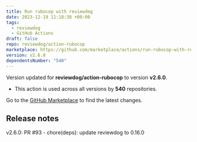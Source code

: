 ```yaml
---
title: Run rubocop with reviewdog
date: 2023-12-19 11:18:38 +00:00
tags:
  - reviewdog
  - GitHub Actions
draft: false
repo: reviewdog/action-rubocop
marketplace: https://github.com/marketplace/actions/run-rubocop-with-reviewdog
version: v2.6.0
dependentsNumber: "540"
---
```



Version updated for **reviewdog/action-rubocop** to version **v2.6.0**.
- This action is used across all versions by **540** repositories.

Go to the [GitHub Marketplace](https://github.com/marketplace/actions/run-rubocop-with-reviewdog) to find the latest changes.

## Release notes

v2.6.0: PR #93 - chore(deps): update reviewdog to 0.16.0
